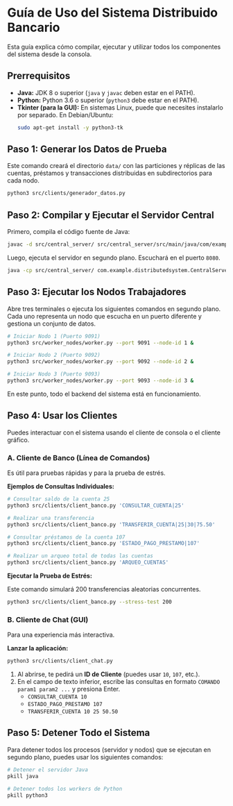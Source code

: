 
# Guía de Uso del Sistema Distribuido Bancario

Esta guía explica cómo compilar, ejecutar y utilizar todos los componentes del sistema desde la consola.

## Prerrequisitos

- **Java:** JDK 8 o superior (`java` y `javac` deben estar en el PATH).
- **Python:** Python 3.6 o superior (`python3` debe estar en el PATH).
- **Tkinter (para la GUI):** En sistemas Linux, puede que necesites instalarlo por separado. En Debian/Ubuntu:
  ```bash
  sudo apt-get install -y python3-tk
  ```

## Paso 1: Generar los Datos de Prueba

Este comando creará el directorio `data/` con las particiones y réplicas de las cuentas, préstamos y transacciones distribuidas en subdirectorios para cada nodo.

```bash
python3 src/clients/generador_datos.py
```

## Paso 2: Compilar y Ejecutar el Servidor Central

Primero, compila el código fuente de Java:

```bash
javac -d src/central_server/ src/central_server/src/main/java/com/example/distributedsystem/CentralServer.java
```

Luego, ejecuta el servidor en segundo plano. Escuchará en el puerto `8080`.

```bash
java -cp src/central_server/ com.example.distributedsystem.CentralServer &
```

## Paso 3: Ejecutar los Nodos Trabajadores

Abre tres terminales o ejecuta los siguientes comandos en segundo plano. Cada uno representa un nodo que escucha en un puerto diferente y gestiona un conjunto de datos.

```bash
# Iniciar Nodo 1 (Puerto 9091)
python3 src/worker_nodes/worker.py --port 9091 --node-id 1 &

# Iniciar Nodo 2 (Puerto 9092)
python3 src/worker_nodes/worker.py --port 9092 --node-id 2 &

# Iniciar Nodo 3 (Puerto 9093)
python3 src/worker_nodes/worker.py --port 9093 --node-id 3 &
```

En este punto, todo el backend del sistema está en funcionamiento.

## Paso 4: Usar los Clientes

Puedes interactuar con el sistema usando el cliente de consola o el cliente gráfico.

### A. Cliente de Banco (Línea de Comandos)

Es útil para pruebas rápidas y para la prueba de estrés.

**Ejemplos de Consultas Individuales:**

```bash
# Consultar saldo de la cuenta 25
python3 src/clients/client_banco.py 'CONSULTAR_CUENTA|25'

# Realizar una transferencia
python3 src/clients/client_banco.py 'TRANSFERIR_CUENTA|25|30|75.50'

# Consultar préstamos de la cuenta 107
python3 src/clients/client_banco.py 'ESTADO_PAGO_PRESTAMO|107'

# Realizar un arqueo total de todas las cuentas
python3 src/clients/client_banco.py 'ARQUEO_CUENTAS'
```

**Ejecutar la Prueba de Estrés:**

Este comando simulará 200 transferencias aleatorias concurrentes.

```bash
python3 src/clients/client_banco.py --stress-test 200
```

### B. Cliente de Chat (GUI)

Para una experiencia más interactiva.

**Lanzar la aplicación:**

```bash
python3 src/clients/client_chat.py
```

1.  Al abrirse, te pedirá un **ID de Cliente** (puedes usar `10`, `107`, etc.).
2.  En el campo de texto inferior, escribe las consultas en formato `COMANDO param1 param2 ...` y presiona Enter.
    - `CONSULTAR_CUENTA 10`
    - `ESTADO_PAGO_PRESTAMO 107`
    - `TRANSFERIR_CUENTA 10 25 50.50`

## Paso 5: Detener Todo el Sistema

Para detener todos los procesos (servidor y nodos) que se ejecutan en segundo plano, puedes usar los siguientes comandos:

```bash
# Detener el servidor Java
pkill java

# Detener todos los workers de Python
pkill python3
```
